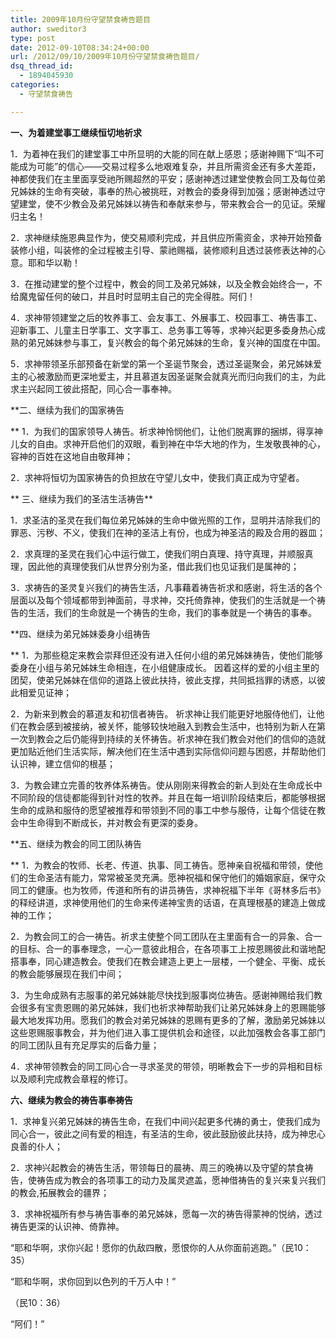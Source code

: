```yaml
---
title: 2009年10月份守望禁食祷告题目
author: sweditor3
type: post
date: 2012-09-10T08:34:24+00:00
url: /2012/09/10/2009年10月份守望禁食祷告题目/
dsq_thread_id:
  - 1894045930
categories:
  - 守望禁食祷告

---
```

**一、为着建堂事工继续恒切地祈求**
  
1．为着神在我们的建堂事工中所显明的大能的同在献上感恩；感谢神赐下“叫不可能成为可能”的信心——交易过程多么地艰难复杂，并且所需资金还有多大差距，神都使我们在主里面享受祂所赐超然的平安；感谢神透过建堂使教会同工及每位弟兄姊妹的生命有突破，事奉的热心被挑旺，对教会的委身得到加强；感谢神透过守望建堂，使不少教会及弟兄姊妹以祷告和奉献来参与，带来教会合一的见证。荣耀归主名！
  
2．求神继续施恩典显作为，使交易顺利完成，并且供应所需资金，求神开始预备装修小组，叫装修的全过程被主引导、蒙祂赐福，装修顺利且透过装修表达神的心意。耶和华以勒！
  
3．在推动建堂的整个过程中，教会的同工及弟兄姊妹，以及全教会始终合一，不给魔鬼留任何的破口，并且时时显明主自己的完全得胜。阿们！
  
4．求神带领建堂之后的牧养事工、会友事工、外展事工、校园事工、祷告事工、迎新事工、儿童主日学事工、文字事工、总务事工等等，求神兴起更多委身热心成熟的弟兄姊妹参与事工，复兴教会的每个弟兄姊妹的生命，复兴神的国度在中国。
  
5．求神带领圣乐部预备在新堂的第一个圣诞节聚会，透过圣诞聚会，弟兄姊妹爱主的心被激励而更深地爱主，并且慕道友因圣诞聚会就真光而归向我们的主，为此求主兴起同工彼此搭配，同心合一事奉神。
  
**二、继续为我们的国家祷告
  
** 1．为我们的国家领导人祷告。祈求神怜悯他们，让他们脱离罪的捆绑，得享神儿女的自由。求神开启他们的双眼，看到神在中华大地的作为，生发敬畏神的心，容神的百姓在这地自由敬拜神；
  
2．求神将恒切为国家祷告的负担放在守望儿女中，使我们真正成为守望者。
  
** 三、继续为我们的圣洁生活祷告**
  
1．求圣洁的圣灵在我们每位弟兄姊妹的生命中做光照的工作，显明并洁除我们的罪恶、污秽、不义，使我们在神的圣洁上有份，也成为神圣洁的殿及合用的器皿；
  
2．求真理的圣灵在我们心中运行做工，使我们明白真理、持守真理，并顺服真理，因此他的真理使我们从世界分别为圣，借此我们也见证我们是属神的；
  
3．求祷告的圣灵复兴我们的祷告生活，凡事藉着祷告祈求和感谢，将生活的各个层面以及每个领域都带到神面前，寻求神，交托倚靠神，使我们的生活就是一个祷告的生活，我们的生命就是一个祷告的生命，我们的事奉就是一个祷告的事奉。
  
**四、继续为弟兄姊妹委身小组祷告
  
** 1．为那些稳定来教会崇拜但还没有进入任何小组的弟兄姊妹祷告，使他们能够委身在小组与弟兄姊妹生命相连，在小组健康成长。 因着这样的爱的小组主里的团契，使弟兄姊妹在信仰的道路上彼此扶持，彼此支撑，共同抵挡罪的诱惑，以彼此相爱见证神；
  
2．为新来到教会的慕道友和初信者祷告。 祈求神让我们能更好地服侍他们，让他们在教会感到被接纳，被关怀，能够较快地融入到教会生活中，也特别为新人在第一次到教会之后仍能得到持续的关怀祷告。祈求神在我们教会对他们的信仰的造就更加贴近他们生活实际，解决他们在生活中遇到实际信仰问题与困惑，并帮助他们认识神，建立信仰的根基；
  
3．为教会建立完善的牧养体系祷告。使从刚刚来得教会的新人到处在生命成长中不同阶段的信徒都能得到针对性的牧养。并且在每一培训阶段结束后，都能够根据生命的成熟和服侍的愿望被推荐和带领到不同的事工中参与服侍，让每个信徒在教会中生命得到不断成长，并对教会有更深的委身。
  
**五、继续为教会的同工团队祷告
  
** 1．为教会的牧师、长老、传道、执事、同工祷告。愿神亲自祝福和带领，使他们的生命圣洁有能力，常常被圣灵充满。愿神祝福和保守他们的婚姻家庭，保守众同工的健康。也为牧师，传道和所有的讲员祷告，求神祝福下半年《哥林多后书》的释经讲道，求神使用他们的生命来传递神宝贵的话语，在真理根基的建造上做成神的工作；
  
2．为教会同工的合一祷告。祈求主使整个同工团队在主里面有合一的异象、合一的目标、合一的事奉理念，一心一意彼此相合，在各项事工上按恩赐彼此和谐地配搭事奉，同心建造教会。使我们在教会建造上更上一层楼，一个健全、平衡、成长的教会能够展现在我们中间；
  
3．为生命成熟有志服事的弟兄姊妹能尽快找到服事岗位祷告。感谢神赐给我们教会很多有宝贵恩赐的弟兄姊妹，我们也祈求神帮助我们让弟兄姊妹身上的恩赐能够最大地发挥功用。愿我们的教会对弟兄姊妹的恩赐有更多的了解，激励弟兄姊妹以这些恩赐服事教会，并为他们进入事工提供机会和途径，以此加强教会各事工部门的同工团队且有充足厚实的后备力量；
  
4．求神带领教会的同工同心合一寻求圣灵的带领，明晰教会下一步的异相和目标以及顺利完成教会章程的修订。
  
**六、继续为教会的祷告事奉祷告**
  
1．求神复兴弟兄姊妹的祷告生命，在我们中间兴起更多代祷的勇士，使我们成为同心合一，彼此之间有爱的相连，有圣洁的生命，彼此鼓励彼此扶持，成为神忠心良善的仆人；
  
2．求神兴起教会的祷告生活，带领每日的晨祷、周三的晚祷以及守望的禁食祷告，使祷告成为教会的各项事工的动力及属灵遮盖，愿神借祷告的复兴来复兴我们的教会,拓展教会的疆界；
  
3．求神祝福所有参与祷告事奉的弟兄姊妹，愿每一次的祷告得蒙神的悦纳，透过祷告更深的认识神、倚靠神。
  
“耶和华啊，求你兴起！愿你的仇敌四散，愿恨你的人从你面前逃跑。”（民10：35）
  
“耶和华啊，求你回到以色列的千万人中！”
  
（民10：36）
  
“阿们！”
